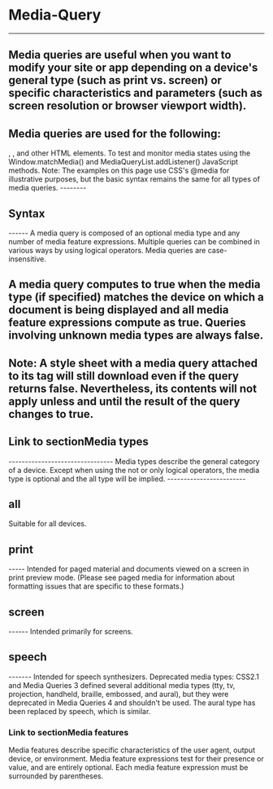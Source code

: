 # <h1>Media-Query</h1>
---------------------

Media queries are useful when you want to modify your site or app depending on a device's general type (such as print vs. screen) or specific characteristics and parameters (such as screen resolution or browser viewport width).
-----------------------------------------------
<h2>Media queries are used for the following:</h2
--------------------------------------------
To conditionally apply styles with the CSS @media and @import at-rules.
To target specific media for the <link>, <source>, and other HTML elements.
To test and monitor media states using the Window.matchMedia() and MediaQueryList.addListener() JavaScript methods.
Note: The examples on this page use CSS's @media for illustrative purposes, but the basic syntax remains the same for all types of media queries.
--------
<h2> Syntax </h2>
------
A media query is composed of an optional media type and any number of media feature expressions. Multiple queries can be combined in various ways by using logical operators. Media queries are case-insensitive.

A media query computes to true when the media type (if specified) matches the device on which a document is being displayed and all media feature expressions compute as true. Queries involving unknown media types are always false.
-----------------------------------------------------
Note: A style sheet with a media query attached to its <link> tag will still download even if the query returns false. Nevertheless, its contents will not apply unless and until the result of the query changes to true.
-----------------------------------------------------
<h2> Link to sectionMedia types</h2>
--------------------------------
Media types describe the general category of a device. Except when using the not or only logical operators, the media type is optional and the all type will be implied.
------------------------
<h2>all</h2>
Suitable for all devices.
<h2>print</h2>
-----
Intended for paged material and documents viewed on a screen in print preview mode. (Please see paged media for information about formatting issues that are specific to these formats.)
<h2>screen</h2>
------
Intended primarily for screens.
<h2>speech</h2>
-------
Intended for speech synthesizers.
Deprecated media types: CSS2.1 and Media Queries 3 defined several additional media types (tty, tv, projection, handheld, braille, embossed, and aural), but they were deprecated in Media Queries 4 and shouldn't be used. The aural type has been replaced by speech, which is similar.
<h3>Link to sectionMedia features</h3>
Media features describe specific characteristics of the user agent, output device, or environment. Media feature expressions test for their presence or value, and are entirely optional. Each media feature expression must be surrounded by parentheses.
